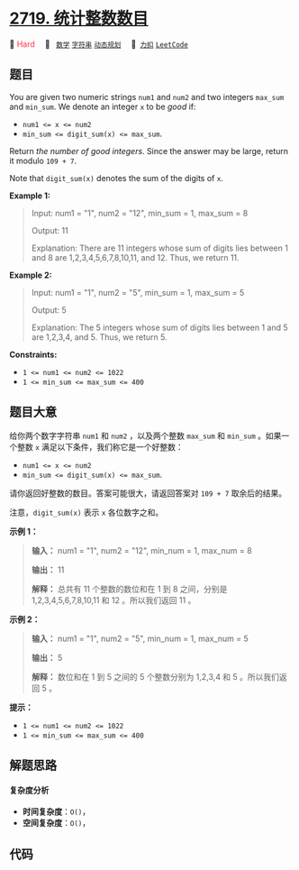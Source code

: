 # [2719. 统计整数数目](https://2xiao.github.io/leetcode-js/problem/2719.html)

🔴 <font color=#ff334b>Hard</font>&emsp; 🔖&ensp; [`数学`](/tag/math.md) [`字符串`](/tag/string.md) [`动态规划`](/tag/dynamic-programming.md)&emsp; 🔗&ensp;[`力扣`](https://leetcode.cn/problems/count-of-integers) [`LeetCode`](https://leetcode.com/problems/count-of-integers)

## 题目

You are given two numeric strings `num1` and `num2` and two integers `max_sum`
and `min_sum`. We denote an integer `x` to be _good_ if:

  * `num1 <= x <= num2`
  * `min_sum <= digit_sum(x) <= max_sum`.

Return _the number of good integers_. Since the answer may be large, return it
modulo `109 + 7`.

Note that `digit_sum(x)` denotes the sum of the digits of `x`.



**Example 1:**

> Input: num1 = "1", num2 = "12", min_sum = 1, max_sum = 8
> 
> Output: 11
> 
> Explanation: There are 11 integers whose sum of digits lies between 1 and 8 are 1,2,3,4,5,6,7,8,10,11, and 12. Thus, we return 11.

**Example 2:**

> Input: num1 = "1", num2 = "5", min_sum = 1, max_sum = 5
> 
> Output: 5
> 
> Explanation: The 5 integers whose sum of digits lies between 1 and 5 are 1,2,3,4, and 5. Thus, we return 5.

**Constraints:**

  * `1 <= num1 <= num2 <= 1022`
  * `1 <= min_sum <= max_sum <= 400`


## 题目大意

给你两个数字字符串 `num1` 和 `num2` ，以及两个整数 `max_sum` 和 `min_sum` 。如果一个整数 `x`
满足以下条件，我们称它是一个好整数：

  * `num1 <= x <= num2`
  * `min_sum <= digit_sum(x) <= max_sum`.

请你返回好整数的数目。答案可能很大，请返回答案对 `109 + 7` 取余后的结果。

注意，`digit_sum(x)` 表示 `x` 各位数字之和。



**示例 1：**

> 
> 
> 
> 
> 
> **输入：** num1 = "1", num2 = "12", min_num = 1, max_num = 8
> 
> **输出：** 11
> 
> **解释：** 总共有 11 个整数的数位和在 1 到 8 之间，分别是 1,2,3,4,5,6,7,8,10,11 和 12 。所以我们返回 11 。
> 
> 

**示例 2：**

> 
> 
> 
> 
> 
> **输入：** num1 = "1", num2 = "5", min_num = 1, max_num = 5
> 
> **输出：** 5
> 
> **解释：** 数位和在 1 到 5 之间的 5 个整数分别为 1,2,3,4 和 5 。所以我们返回 5 。
> 
> 



**提示：**

  * `1 <= num1 <= num2 <= 1022`
  * `1 <= min_sum <= max_sum <= 400`


## 解题思路

#### 复杂度分析

- **时间复杂度**：`O()`，
- **空间复杂度**：`O()`，

## 代码

```javascript

```